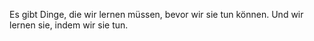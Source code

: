 Es gibt Dinge, die wir lernen müssen, bevor wir sie tun können. 
Und wir lernen sie, indem wir sie tun.
